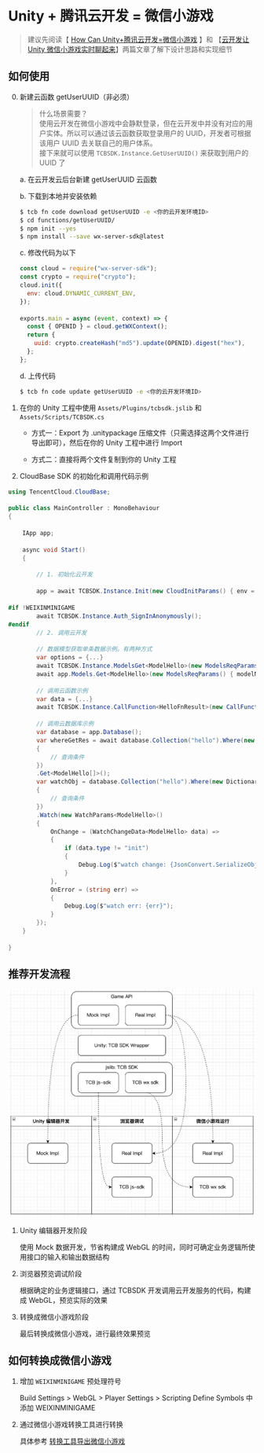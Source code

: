 # Unity + 腾讯云开发 = 微信小游戏

> 建议先阅读【 [How Can Unity+腾讯云开发=微信小游戏](https://mp.weixin.qq.com/s/RTmWhx7BUytSA3fCWfBb3g) 】和 【[云开发让 Unity 微信小游戏实时聊起来](https://mp.weixin.qq.com/s/FxLga4VcV0Uxnhoy3MWxLw)】两篇文章了解下设计思路和实现细节

## 如何使用

0. 新建云函数 getUserUUID（非必须）

   > 什么场景需要？  
   > 使用云开发在微信小游戏中会静默登录，但在云开发中并没有对应的用户实体。所以可以通过该云函数获取登录用户的 UUID，开发者可根据该用户 UUID 去关联自己的用户体系。  
   > 接下来就可以使用 `TCBSDK.Instance.GetUserUUID()` 来获取到用户的 UUID 了

   a. 在云开发云后台新建 getUserUUID 云函数

   b. 下载到本地并安装依赖

   ```sh
   $ tcb fn code download getUserUUID -e <你的云开发环境ID>
   $ cd functions/getUserUUID/
   $ npm init --yes
   $ npm install --save wx-server-sdk@latest
   ```

   c. 修改代码为以下

   ```js
   const cloud = require("wx-server-sdk");
   const crypto = require("crypto");
   cloud.init({
     env: cloud.DYNAMIC_CURRENT_ENV,
   });

   exports.main = async (event, context) => {
     const { OPENID } = cloud.getWXContext();
     return {
       uuid: crypto.createHash("md5").update(OPENID).digest("hex"),
     };
   };
   ```

   d. 上传代码

   ```sh
   $ tcb fn code update getUserUUID -e <你的云开发环境ID>
   ```

1. 在你的 Unity 工程中使用 `Assets/Plugins/tcbsdk.jslib` 和 `Assets/Scripts/TCBSDK.cs`

   - 方式一：Export 为 .unitypackage 压缩文件（只需选择这两个文件进行导出即可），然后在你的 Unity 工程中进行 Import

   - 方式二：直接将两个文件复制到你的 Unity 工程

2. CloudBase SDK 的初始化和调用代码示例

```c#
using TencentCloud.CloudBase;

public class MainController : MonoBehaviour
{

    IApp app;

    async void Start()
    {

        // 1. 初始化云开发

        app = await TCBSDK.Instance.Init(new CloudInitParams() { env = "你的云开发环境 ID" });

#if !WEIXINMINIGAME
        await TCBSDK.Instance.Auth_SignInAnonymously();
#endif
        // 2. 调用云开发

        // 数据模型获取单条数据示例。有两种方式
        var options = {...}
        await TCBSDK.Instance.ModelsGet<ModelHello>(new ModelsReqParams() { modelName = "hello", options = options });
        await app.Models.Get<ModelHello>(new ModelsReqParams() { modelName = "hello", options = options });

        // 调用云函数示例
        var data = {...}
        await TCBSDK.Instance.CallFunction<HelloFnResult>(new CallFunctionParams() { name = "helloFn", data = data });

        // 调用云数据库示例
        var database = app.Database();
        var whereGetRes = await database.Collection("hello").Where(new Dictionary<string, object>
        {
            // 查询条件
        })
        .Get<ModelHello[]>();
        var watchObj = database.Collection("hello").Where(new Dictionary<string, object>
        {
            // 查询条件
        })
        .Watch(new WatchParams<ModelHello>()
        {
            OnChange = (WatchChangeData<ModelHello> data) =>
            {
                if (data.type != "init")
                {
                    Debug.Log($"watch change: {JsonConvert.SerializeObject(data.docChanges)}");
                }
            },
            OnError = (string err) =>
            {
                Debug.Log($"watch err: {err}");
            }
        });
    }

}
```

## 推荐开发流程

![](Docs/Images/7.png)

1. Unity 编辑器开发阶段

   使用 Mock 数据开发，节省构建成 WebGL 的时间，同时可确定业务逻辑所使用接口的输入和输出数据结构

2. 浏览器预览调试阶段

   根据确定的业务逻辑接口，通过 TCBSDK 开发调用云开发服务的代码，构建成 WebGL，预览实际的效果

3. 转换成微信小游戏阶段

   最后转换成微信小游戏，进行最终效果预览

## 如何转换成微信小游戏

1. 增加 `WEIXINMINIGAME` 预处理符号

   Build Settings > WebGL > Player Settings > Scripting Define Symbols 中添加 WEIXINMINIGAME

2. 通过微信小游戏转换工具进行转换

   具体参考 [转换工具导出微信小游戏](https://wechat-miniprogram.github.io/minigame-unity-webgl-transform/Design/Transform.html)
